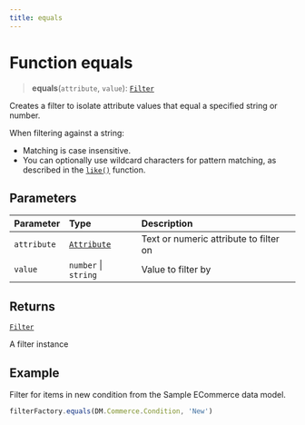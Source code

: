 ```yaml
---
title: equals
---
```


# Function equals

> **equals**(`attribute`, `value`): [`Filter`](../../../interfaces/interface.Filter.md)

Creates a filter to isolate attribute values that equal a specified string or number.

When filtering against a string:

 + Matching is case insensitive.
 + You can optionally use wildcard characters for pattern matching, as described in the
[`like()`](function.like.md) function.

## Parameters

| Parameter | Type | Description |
| :------ | :------ | :------ |
| `attribute` | [`Attribute`](../../../interfaces/interface.Attribute.md) | Text or numeric attribute to filter on |
| `value` | `number` \| `string` | Value to filter by |

## Returns

[`Filter`](../../../interfaces/interface.Filter.md)

A filter instance

## Example

Filter for items in new condition from the Sample ECommerce data model.
```ts
filterFactory.equals(DM.Commerce.Condition, 'New')
```

